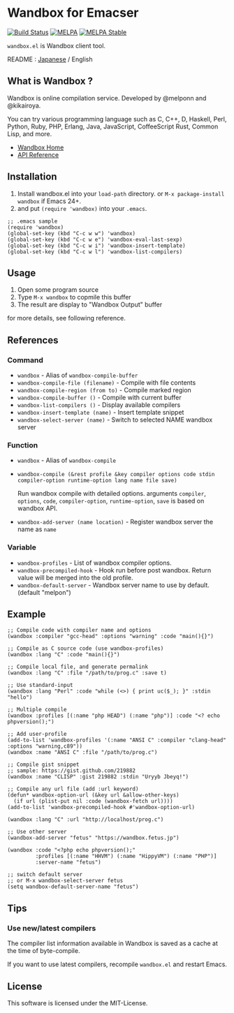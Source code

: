 Wandbox for Emacser
===================

[![Build Status](https://travis-ci.org/kosh04/emacs-wandbox.svg?branch=master)](https://travis-ci.org/kosh04/emacs-wandbox)
[![MELPA](https://melpa.org/packages/wandbox-badge.svg)](https://melpa.org/#/wandbox)
[![MELPA Stable](https://stable.melpa.org/packages/wandbox-badge.svg)](https://stable.melpa.org/#/wandbox)

`wandbox.el` is Wandbox client tool.

README : [Japanese](README.ja.md) / English


What is Wandbox ?
-----------------

Wandbox is online compilation service.
Developed by @melponn and @kikairoya.

You can try various programming language such as C, C++, D, Haskell,
Perl, Python, Ruby, PHP, Erlang, Java, JavaScript, CoffeeScript Rust,
Common Lisp, and more.

* [Wandbox Home](https://wandbox.org)
* [API Reference](https://github.com/melpon/wandbox/blob/master/kennel2/API.rst)


Installation
------------

1. Install wandbox.el into your `load-path` directory.
   or `M-x package-install wandbox` if Emacs 24+.
2. and put `(require 'wandbox)` into your `.emacs`.

```elisp
;; .emacs sample
(require 'wandbox)
(global-set-key (kbd "C-c w w") 'wandbox)
(global-set-key (kbd "C-c w e") 'wandbox-eval-last-sexp)
(global-set-key (kbd "C-c w i") 'wandbox-insert-template)
(global-set-key (kbd "C-c w l") 'wandbox-list-compilers)
```

Usage
-----

1. Open some program source
2. Type `M-x wandbox` to copmile this buffer
3. The result are display to "Wandbox Output" buffer

for more details, see following reference.


References
----------

### Command

* `wandbox`                          - Alias of `wandbox-compile-buffer`
* `wandbox-compile-file (filename)`  - Compile with file contents
* `wandbox-compile-region (from to)` - Compile marked region
* `wandbox-compile-buffer ()`        - Compile with current buffer
* `wandbox-list-compilers ()`        - Display available compilers
* `wandbox-insert-template (name)`   - Insert template snippet
* `wandbox-select-server (name)`     - Switch to selected NAME wandbox server

### Function

* `wandbox` - Alias of `wandbox-compile`
* `wandbox-compile (&rest profile &key compiler options code stdin compiler-option runtime-option lang name file save)`

  Run wandbox compile with detailed options.
  arguments `compiler`, `options`, `code`, `compiler-option`, `runtime-option`,
  `save` is based on wandbox API.

* `wandbox-add-server (name location)` - Register wandbox server the name as `name`

### Variable

* `wandbox-profiles` - List of wandbox compiler options.
* `wandbox-precompiled-hook` - Hook run before post wandbox. Return value will be merged into the old profile.
* `wandbox-default-server` - Wandbox server name to use by default. (default "melpon")

Example
-------

```elisp
;; Compile code with compiler name and options
(wandbox :compiler "gcc-head" :options "warning" :code "main(){}")
```

```elisp
;; Compile as C source code (use wandbox-profiles)
(wandbox :lang "C" :code "main(){}")
```

```elisp
;; Compile local file, and generate permalink
(wandbox :lang "C" :file "/path/to/prog.c" :save t)
```

```elisp
;; Use standard-input
(wandbox :lang "Perl" :code "while (<>) { print uc($_); }" :stdin "hello")
```

```elisp
;; Multiple compile
(wandbox :profiles [(:name "php HEAD") (:name "php")] :code "<? echo phpversion();")
```

```elisp
;; Add user-profile
(add-to-list 'wandbox-profiles '(:name "ANSI C" :compiler "clang-head" :options "warning,c89"))
(wandbox :name "ANSI C" :file "/path/to/prog.c")
```

```elisp
;; Compile gist snippet
;; sample: https://gist.github.com/219882
(wandbox :name "CLISP" :gist 219882 :stdin "Uryyb Jbeyq!")
```

```elisp
;; Compile any url file (add :url keyword)
(defun* wandbox-option-url (&key url &allow-other-keys)
  (if url (plist-put nil :code (wandbox-fetch url))))
(add-to-list 'wandbox-precompiled-hook #'wandbox-option-url)

(wandbox :lang "C" :url "http://localhost/prog.c")
```

```elisp
;; Use other server
(wandbox-add-server "fetus" "https://wandbox.fetus.jp")

(wandbox :code "<?php echo phpversion();"
         :profiles [(:name "HHVM") (:name "HippyVM") (:name "PHP")]
         :server-name "fetus")

;; switch default server
;; or M-x wandbox-select-server fetus
(setq wandbox-default-server-name "fetus")
```


Tips
----

### Use new/latest compilers

The compiler list information available in Wandbox is saved
as a cache at the time of byte-compile.

If you want to use latest compilers, recompile `wandbox.el` and
restart Emacs.


License
-------

This software is licensed under the MIT-License.
